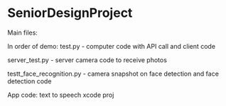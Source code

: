 # SeniorDesignProject

Main files: 

In order of demo:
test.py - computer code with API call and client code

server_test.py - server camera code to receive photos

testt_face_recognition.py - camera snapshot on face detection and face detection code

App code:
text to speech xcode proj

